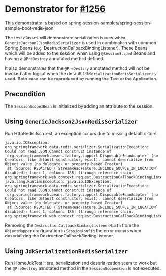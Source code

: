# Demonstrator for [#1256](https://github.com/spring-projects/spring-session/issues/1256)
This demonstrator is based on spring-session-samples/spring-session-sample-boot-redis-json
 
The test classes will demonstrate serialization issues when `GenericJackson2JsonRedisSerializer` is used in combination with common Spring Beans (e.g. DestructionCallbackBindingListener). 
These Beans which will be added to the session when using `@SessionScoped` Beans and having a `@PreDestroy` annotated method defined. 

It also demonstrates that the `@PreDestory` annotated method will not be invoked after logout when the default `JdkSerializationRedisSerializer` is used. 
Both case can be reproduced by running the Test or the Application.

## Precondition
The `SessionScopedBean` is initialized by adding an attribute to the session.

## Using `GenericJackson2JsonRedisSerializer`

Run HttpRedisJsonTest, an exception occurs due to missing default c-tors. 
```
java.io.IOException: org.springframework.data.redis.serializer.SerializationException: Could not read JSON:Cannot construct instance of `org.springframework.beans.factory.support.DisposableBeanAdapter` (no Creators, like default constructor, exist): cannot deserialize from Object value (no delegate- or property-based Creator)
 at [Source: REDACTED (`StreamReadFeature.INCLUDE_SOURCE_IN_LOCATION` disabled); line: 1, column: 185] (through reference chain: org.springframework.web.context.request.DestructionCallbackBindingListener["destructionCallback"]) 
java.lang.RuntimeException: java.io.IOException: org.springframework.data.redis.serializer.SerializationException: Could not read JSON:Cannot construct instance of `org.springframework.beans.factory.support.DisposableBeanAdapter` (no Creators, like default constructor, exist): cannot deserialize from Object value (no delegate- or property-based Creator)
 at [Source: REDACTED (`StreamReadFeature.INCLUDE_SOURCE_IN_LOCATION` disabled); line: 1, column: 185] (through reference chain: org.springframework.web.context.request.DestructionCallbackBindingListener["destructionCallback"]) 

```
Removing the `DestructionCallbackBindingListenerMixIn` from the `ObjectMapper` configuration in `SessionConfig` the error occurs when deserializing the DestructionCallbackBindingListener.

## Using `JdkSerializationRedisSerializer`

Run HomeJdkTest
Here, serialization and deserialization seem to work but the `@PreDestroy` annotated method in the `SessionScopedBean` is not executed.


